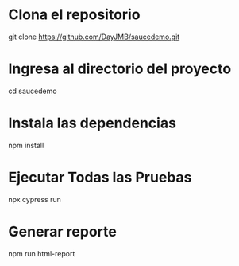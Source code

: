 # Clona el repositorio
git clone https://github.com/DayJMB/saucedemo.git

# Ingresa al directorio del proyecto
cd saucedemo

# Instala las dependencias
npm install

# Ejecutar Todas las Pruebas
npx cypress run

# Generar reporte
 npm run html-report 

